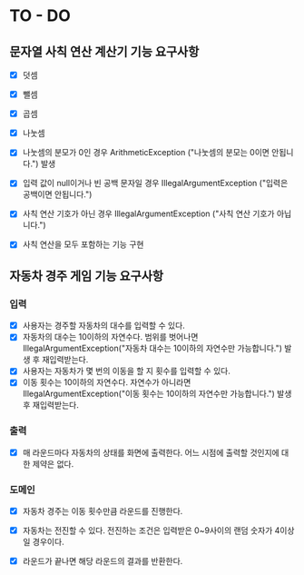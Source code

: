 # TO - DO
## 문자열 사칙 연산 계산기 기능 요구사항
- [x] 덧셈
- [x] 뺄셈
- [x] 곱셈
- [x] 나눗셈
- [x] 나눗셈의 분모가 0인 경우 ArithmeticException ("나눗셈의 분모는 0이면 안됩니다.") 발생
- [x] 입력 값이 null이거나 빈 공백 문자일 경우 IllegalArgumentException ("입력은 공백이면 안됩니다.")
- [x] 사칙 연산 기호가 아닌 경우 IllegalArgumentException ("사칙 연산 기호가 아닙니다.")
- [x] 사칙 연산을 모두 포함하는 기능 구현


## 자동차 경주 게임 기능 요구사항
### 입력
- [x] 사용자는 경주할 자동차의 대수를 입력할 수 있다.
- [x] 자동차의 대수는 10이하의 자연수다. 범위를 벗어나면 IllegalArgumentException("자동차 대수는 10이하의 자연수만 가능합니다.") 발생 후 재입력받는다.
- [x] 사용자는 자동차가 몇 번의 이동을 할 지 횟수를 입력할 수 있다.
- [x] 이동 횟수는 10이하의 자연수다. 자연수가 아니라면 IllegalArgumentException("이동 횟수는 10이하의 자연수만 가능합니다.") 발생 후 재입력받는다.

### 출력
- [x] 매 라운드마다 자동차의 상태를 화면에 출력한다. 어느 시점에 출력할 것인지에 대한 제약은 없다.
  
### 도메인
- [x] 자동차 경주는 이동 횟수만큼 라운드를 진행한다.
- [x] 자동차는 전진할 수 있다. 전진하는 조건은 입력받은 0~9사이의 랜덤 숫자가 4이상일 경우이다.
- [x] 라운드가 끝나면 해당 라운드의 결과를 반환한다.

  
